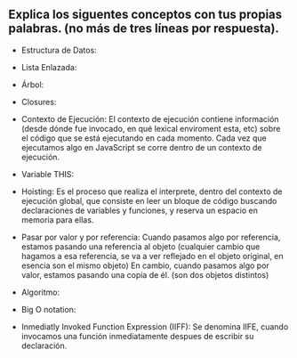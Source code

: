 ## Explica los siguentes conceptos con tus propias palabras. (no más de tres líneas por respuesta).

* Estructura de Datos:

* Lista Enlazada:

* Árbol:

* Closures:

* Contexto de Ejecución: El contexto de ejecución contiene información (desde dónde fue invocado, en qué lexical enviroment esta, etc) sobre el código que se está ejecutando en cada momento.  Cada vez que ejecutamos algo en JavaScript se corre dentro de un contexto de ejecución.

* Variable THIS:

* Hoisting: Es el proceso que realiza el interprete, dentro del contexto de ejecución global, que consiste en leer un bloque de código buscando declaraciones de variables y funciones, y reserva un espacio en memoria para ellas. 

* Pasar por valor y por referencia: Cuando pasamos algo por referencia, estamos pasando una referencia al objeto (cualquier cambio que hagamos a esa referencia, se va a ver reflejado en el objeto original, en esencia son el mismo objeto) En cambio, cuando pasamos algo por valor, estamos pasando una copia de él. (son dos objetos distintos)

* Algoritmo: 

* Big O notation:

* Inmediatly Invoked Function Expression (IIFF): Se denomina IIFE, cuando invocamos una función inmediatamente despues de escribir su declaración.
